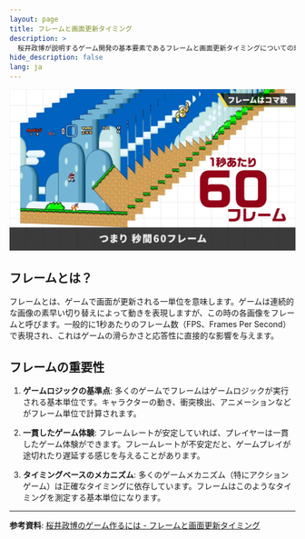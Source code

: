 ```yaml
---
layout: page
title: フレームと画面更新タイミング
description: >
  桜井政博が説明するゲーム開発の基本要素であるフレームと画面更新タイミングについての理解
hide_description: false
lang: ja
---
```


![フレームと画面更新タイミング](/assets/img/blog/sakurai/frame-timing.jpg)

## フレームとは？
フレームとは、ゲームで画面が更新される一単位を意味します。ゲームは連続的な画像の素早い切り替えによって動きを表現しますが、この時の各画像をフレームと呼びます。一般的に1秒あたりのフレーム数（FPS、Frames Per Second）で表現され、これはゲームの滑らかさと応答性に直接的な影響を与えます。

## フレームの重要性
1. **ゲームロジックの基準点**: 多くのゲームでフレームはゲームロジックが実行される基本単位です。キャラクターの動き、衝突検出、アニメーションなどがフレーム単位で計算されます。

2. **一貫したゲーム体験**: フレームレートが安定していれば、プレイヤーは一貫したゲーム体験ができます。フレームレートが不安定だと、ゲームプレイが途切れたり遅延する感じを与えることがあります。

3. **タイミングベースのメカニズム**: 多くのゲームメカニズム（特にアクションゲーム）は正確なタイミングに依存しています。フレームはこのようなタイミングを測定する基本単位になります。

---

**参考資料**: [桜井政博のゲーム作るには - フレームと画面更新タイミング](https://youtu.be/SxAFLXSeMjI) 